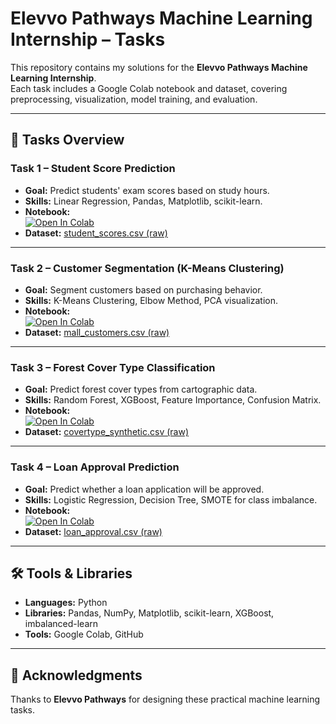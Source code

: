 # Elevvo Pathways Machine Learning Internship – Tasks

This repository contains my solutions for the **Elevvo Pathways Machine Learning Internship**.  
Each task includes a Google Colab notebook and dataset, covering preprocessing, visualization, model training, and evaluation.

---

## 📂 Tasks Overview

### **Task 1 – Student Score Prediction**
- **Goal:** Predict students' exam scores based on study hours.
- **Skills:** Linear Regression, Pandas, Matplotlib, scikit-learn.
- **Notebook:**  
  [![Open In Colab](https://colab.research.google.com/assets/colab-badge.svg)](https://colab.research.google.com/drive/12c05xyMnHjOetKwpTtWvx8pXcDq1I3Xl?authuser=3#scrollTo=16qBBwffClMS)  
- **Dataset:** [student_scores.csv (raw)](https://raw.githubusercontent.com/zoyarattani/Elevvo-Pathways-Machine-Learning-Internship-Tasks/main/student_scores.csv)

---

### **Task 2 – Customer Segmentation (K-Means Clustering)**
- **Goal:** Segment customers based on purchasing behavior.
- **Skills:** K-Means Clustering, Elbow Method, PCA visualization.
- **Notebook:**  
  [![Open In Colab](https://colab.research.google.com/assets/colab-badge.svg)](https://colab.research.google.com/drive/1jU8WeuH8RXkzme1ywD2UcunejSwFcwSs?authuser=3)
- **Dataset:** [mall_customers.csv (raw)](https://raw.githubusercontent.com/zoyarattani/Elevvo-Pathways-Machine-Learning-Internship-Tasks/main/mall_customers.csv)

---

### **Task 3 – Forest Cover Type Classification**
- **Goal:** Predict forest cover types from cartographic data.
- **Skills:** Random Forest, XGBoost, Feature Importance, Confusion Matrix.
- **Notebook:**  
  [![Open In Colab](https://colab.research.google.com/assets/colab-badge.svg)](https://colab.research.google.com/drive/16jWa4TCTHyhikrfL29Xj-ukH8BCQRGbx?authuser=3#scrollTo=7nWxG_rxFE55)  
- **Dataset:** [covertype_synthetic.csv (raw)](https://raw.githubusercontent.com/zoyarattani/Elevvo-Pathways-Machine-Learning-Internship-Tasks/main/covertype_synthetic.csv)

---

### **Task 4 – Loan Approval Prediction**
- **Goal:** Predict whether a loan application will be approved.
- **Skills:** Logistic Regression, Decision Tree, SMOTE for class imbalance.
- **Notebook:**  
  [![Open In Colab](https://colab.research.google.com/assets/colab-badge.svg)](https://colab.research.google.com/drive/1eGXFAsHHrz9xXfJJv7E_TpDLZffCi8dD?authuser=3#scrollTo=2XI1rtEfWqRy)  
- **Dataset:** [loan_approval.csv (raw)](https://raw.githubusercontent.com/zoyarattani/Elevvo-Pathways-Machine-Learning-Internship-Tasks/main/loan_approval.csv)

---

## 🛠 Tools & Libraries
- **Languages:** Python  
- **Libraries:** Pandas, NumPy, Matplotlib, scikit-learn, XGBoost, imbalanced-learn  
- **Tools:** Google Colab, GitHub  

---

## 📜 Acknowledgments
Thanks to **Elevvo Pathways** for designing these practical machine learning tasks.
